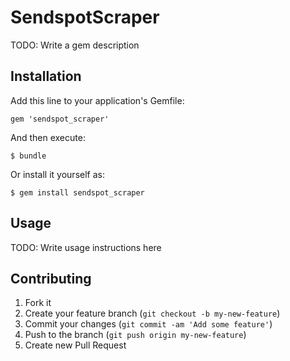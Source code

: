 # SendspotScraper

TODO: Write a gem description

## Installation

Add this line to your application's Gemfile:

    gem 'sendspot_scraper'

And then execute:

    $ bundle

Or install it yourself as:

    $ gem install sendspot_scraper

## Usage

TODO: Write usage instructions here

## Contributing

1. Fork it
2. Create your feature branch (`git checkout -b my-new-feature`)
3. Commit your changes (`git commit -am 'Add some feature'`)
4. Push to the branch (`git push origin my-new-feature`)
5. Create new Pull Request
